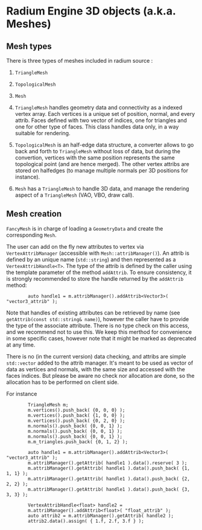 # Radium Engine 3D objects (a.k.a. Meshes)

## Mesh types
There is three types of meshes included in radium source :
1. `TriangleMesh`
2. `TopologicalMesh`
3. `Mesh`

1. `TriangleMesh` handles geometry data and connectivity as a indexed vertex array. 
Each vertices is a unique set of position, normal, and every attrib.
Faces defined with two vector of indices, one for triangles and one for other type of faces.
This class handles data only, in a way suitable for rendering.
2. `TopologicalMesh` is an half-edge data structure, a converter allows to go back and forth to `TriangleMesh` without loss of data, but during the convertion, vertices with the same position represents the same topological point (and are hence merged). The other vertex attribs are stored on halfedges (to manage multiple normals per 3D positions for instance).
3. `Mesh` has a `TriangleMesh` to handle 3D data, and manage the rendering aspect of a `TriangleMesh` (VAO, VBO, draw call).


## Mesh creation
`FancyMesh` is in charge of loading a `GeometryData` and create the corresponding `Mesh`.

The user can add on the fly new attributes to vertex via `VertexAttribManager` (accessible with `Mesh::attribManager()`).
An attrib is defined by an unique name (`std::string`) and then represented as a `VertexAttribHandle<T>`.
The type of the attrib is defined by the caller using the template parameter of the method `addAttrib`.
To ensure consistency, it is strongly recommended to store the handle returned by the `addAttrib` method:
```
        auto handle1 = m.attribManager().addAttrib<Vector3>( "vector3_attrib" );
```
Note that handles of existing attributes can be retrieved by name (see `getAttrib(const std::string& name)`), however the caller have to provide the type of the associate attribute. 
There is no type check on this access, and we recommend not to use this. We keep this merthod for convenience in some specific cases, however note that it might be marked as deprecated at any time.

There is no (in the current version) data checking, and attribs are simple `std::vector` added to the attrib manager. It's meant to be used as vector of data as vertices and normals, with the same size and accessed with the faces indices. But please be aware no check nor allocation are done, so the allocation has to be performed on client side.

For instance
```
        TriangleMesh m;
        m.vertices().push_back( {0, 0, 0} );
        m.vertices().push_back( {1, 0, 0} );
        m.vertices().push_back( {0, 2, 0} );
        m.normals().push_back( {0, 0, 1} );
        m.normals().push_back( {0, 0, 1} );
        m.normals().push_back( {0, 0, 1} );
        m.m_triangles.push_back( {0, 1, 2} );

        auto handle1 = m.attribManager().addAttrib<Vector3>( "vector3_attrib" );
        m.attribManager().getAttrib( handle1 ).data().reserve( 3 );
        m.attribManager().getAttrib( handle1 ).data().push_back( {1, 1, 1} );
        m.attribManager().getAttrib( handle1 ).data().push_back( {2, 2, 2} );
        m.attribManager().getAttrib( handle1 ).data().push_back( {3, 3, 3} );

        VertexAttribHandle<float> handle2 =
        m.attribManager().addAttrib<float>( "float_attrib" );
        auto attrib2 = m.attribManager().getAttrib( handle2 );
        attrib2.data().assign( { 1.f, 2.f, 3.f } );
```


